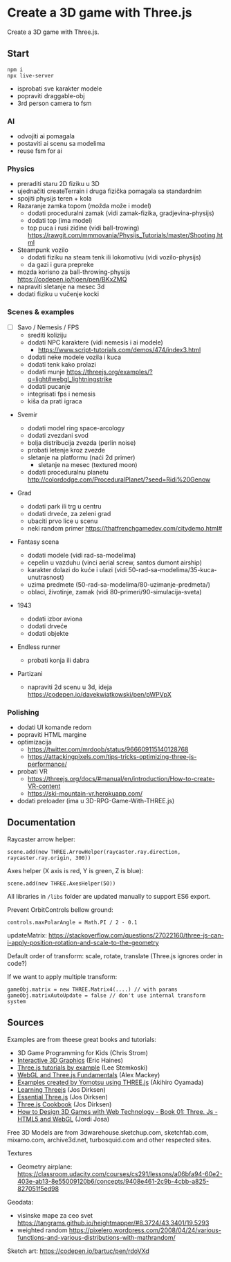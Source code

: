 # Create a 3D game with Three.js

Create a 3D game with Three.js.

## Start

```
npm i
npx live-server
```

- isprobati sve karakter modele
- popraviti draggable-obj
- 3rd person camera to fsm

### AI
- odvojiti ai pomagala
- postaviti ai scenu sa modelima
- reuse fsm for ai

### Physics
- preraditi staru 2D fiziku u 3D
- ujednačiti createTerrain i druga fizička pomagala sa standardnim
- spojiti physijs teren + kola
- Razaranje zamka topom (možda može i model)
  - dodati proceduralni zamak (vidi zamak-fizika, gradjevina-physijs)
  - dodati top (ima model)
  - top puca i rusi zidine (vidi ball-trowing)
    https://rawgit.com/mmmovania/Physijs_Tutorials/master/Shooting.html
- Steampunk vozilo
  - dodati fiziku na steam tenk ili lokomotivu (vidi vozilo-physijs)
  - da gazi i gura prepreke
- mozda korisno za ball-throwing-physijs https://codepen.io/tjoen/pen/BKxZMQ
- napraviti sletanje na mesec 3d
- dodati fiziku u vučenje kocki

### Scenes & examples

- [ ] Savo / Nemesis / FPS
  - srediti koliziju
  - dodati NPC karaktere (vidi nemesis i ai modele)
    - https://www.script-tutorials.com/demos/474/index3.html
  - dodati neke modele vozila i kuca
  - dodati tenk kako prolazi
  - dodati munje https://threejs.org/examples/?q=light#webgl_lightningstrike
  - dodati pucanje
  - integrisati fps i nemesis
  - kiša da prati igraca

- Svemir 
  - dodati model ring space-arcology
  - dodati zvezdani svod
  - bolja distribucija zvezda (perlin noise)
  - probati letenje kroz zvezde
  - sletanje na platformu (naći 2d primer)
    - sletanje na mesec (textured moon)
  - dodati proceduralnu planetu http://colordodge.com/ProceduralPlanet/?seed=Ridi%20Genow

- Grad
  - dodati park ili trg u centru
  - dodati drveće, za zeleni grad
  - ubaciti prvo lice u scenu
  - neki random primer https://thatfrenchgamedev.com/citydemo.html#

- Fantasy scena
  - dodati modele (vidi rad-sa-modelima)
  - cepelin u vazduhu (vinci aerial screw, santos dumont airship)
  - karakter dolazi do kuće i ulazi (vidi 50-rad-sa-modelima/35-kuca-unutrasnost)
  - uzima predmete (50-rad-sa-modelima/80-uzimanje-predmeta/)
  - oblaci, životinje, zamak (vidi 80-primeri/90-simulacija-sveta)

- 1943
  - dodati izbor aviona
  - dodati drveće
  - dodati objekte

- Endless runner
  - probati konja ili dabra

- Partizani
  - napraviti 2d scenu u 3d, ideja https://codepen.io/davekwiatkowski/pen/pWPVpX

### Polishing

- dodati UI komande redom
- popraviti HTML margine
- optimizacija 
  - https://twitter.com/mrdoob/status/966609115140128768
  - https://attackingpixels.com/tips-tricks-optimizing-three-js-performance/
- probati VR
  - https://threejs.org/docs/#manual/en/introduction/How-to-create-VR-content
  - https://ski-mountain-vr.herokuapp.com/
- dodati preloader (ima u 3D-RPG-Game-With-THREE.js)

## Documentation

Raycaster arrow helper:

```
scene.add(new THREE.ArrowHelper(raycaster.ray.direction, raycaster.ray.origin, 300))
```

Axes helper (X axis is red, Y is green, Z is blue):

```
scene.add(new THREE.AxesHelper(50))
```

All libraries in `/libs` folder are updated manually to support ES6 export.

Prevent OrbitControls bellow ground:

```
controls.maxPolarAngle = Math.PI / 2 - 0.1
```

updateMatrix:
https://stackoverflow.com/questions/27022160/three-js-can-i-apply-position-rotation-and-scale-to-the-geometry

Default order of transform: scale, rotate, translate (Three.js ignores order in code?)

If we want to apply multiple transform:

```
gameObj.matrix = new THREE.Matrix4(....) // with params
gameObj.matrixAutoUpdate = false // don't use internal transform system
```

## Sources

Examples are from theese great books and tutorials:

* 3D Game Programming for Kids (Chris Strom)
* [Interactive 3D Graphics](https://in.udacity.com/course/interactive-3d-graphics--cs291/) (Eric Haines)
* [Three.js tutorials by example](http://stemkoski.github.io/Three.js/) (Lee Stemkoski)
* [WebGL and Three.js Fundamentals](https://github.com/alexmackey/threeJsBasicExamples) (Alex Mackey)
* [Examples created by Yomotsu using THREE.js](http://yomotsu.github.io/threejs-examples/) (Akihiro Oyamada)
* [Learning Threejs](https://github.com/josdirksen/learning-threejs) (Jos Dirksen)
* [Essential Three.js](https://github.com/josdirksen/essential-threejs) (Jos Dirksen)
* [Three.js Cookbook](https://github.com/josdirksen/threejs-cookbook) (Jos Dirksen)
* [How to Design 3D Games with Web Technology - Book 01: Three. Js - HTML5 and WebGL](https://thefiveplanets.org/b01/) (Jordi Josa)

Free 3D Models are from 3dwarehouse.sketchup.com, sketchfab.com, mixamo.com, archive3d.net, turbosquid.com and other respected sites.

Textures
- Geometry airplane: https://classroom.udacity.com/courses/cs291/lessons/a06bfa94-60e2-403e-ab13-8e55009120b6/concepts/9408e461-2c9b-4cbb-a825-827051f5ed98

Geodata:
- visinske mape za ceo svet https://tangrams.github.io/heightmapper/#8.3724/43.3401/19.5293
- weighted random https://pixelero.wordpress.com/2008/04/24/various-functions-and-various-distributions-with-mathrandom/

Sketch art: https://codepen.io/bartuc/pen/rdoVXd